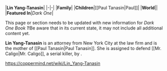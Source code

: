|**Lin Yang-Tanasin**|
|-|-|
|**Family**|
|**Children**|[[Paul Tanasin\|Paul]]|
|**World**||
|**Featured In**|*Dark One*|

This page or section needs to be updated with new information for *Dark One Book 1*!Be aware that in its current state, it may not include all additional content yet.

**Lin Yang-Tanasin** is an attorney from New York City at the law firm  and is the mother of [[Paul Tanasin\|Paul Tanasin]]. She is assigned to defend [[Mr. Caligo\|Mr. Caligo]], a serial killer, by .



https://coppermind.net/wiki/Lin_Yang-Tanasin